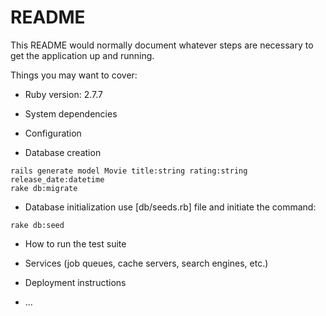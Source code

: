 # README

This README would normally document whatever steps are necessary to get the
application up and running.

Things you may want to cover:

* Ruby version: 2.7.7

* System dependencies

* Configuration

* Database creation
```
rails generate model Movie title:string rating:string release_date:datetime
rake db:migrate
```

* Database initialization
use [db/seeds.rb] file and initiate the command:
```
rake db:seed
```

* How to run the test suite

* Services (job queues, cache servers, search engines, etc.)

* Deployment instructions

* ...
